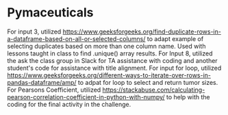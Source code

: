 # Pymaceuticals

For input 3, utilized https://www.geeksforgeeks.org/find-duplicate-rows-in-a-dataframe-based-on-all-or-selected-columns/ to adapt example of selecting duplicates based on more than one column name. Used with lessons taught in class to find .unique() array results.
For Input 8, utilized the ask the class group in Slack for TA assistance with coding and another student's code for assistance with title alignment.
For input for loop, utilized https://www.geeksforgeeks.org/different-ways-to-iterate-over-rows-in-pandas-dataframe/amp/ to adpat for loop to select and return tumor sizes.
For Pearsons Coefficient, utilized https://stackabuse.com/calculating-pearson-correlation-coefficient-in-python-with-numpy/ to help with the coding for the final activity in the challenge.
